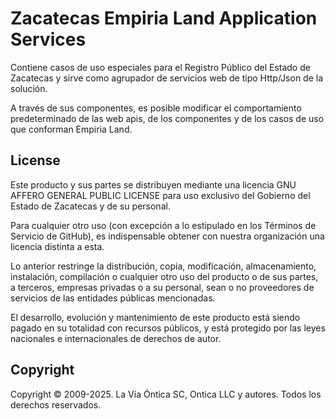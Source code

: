 ﻿# Zacatecas Empiria Land Application Services

Contiene casos de uso especiales para el Registro Público del Estado de Zacatecas
y sirve como agrupador de servicios web de tipo Http/Json de la solución.

A través de sus componentes, es posible modificar el comportamiento predeterminado
de las web apis, de los componentes y de los casos de uso que conforman Empiria Land.

## License

Este producto y sus partes se distribuyen mediante una licencia GNU AFFERO
GENERAL PUBLIC LICENSE para uso exclusivo del Gobierno del Estado de
Zacatecas y de su personal.

Para cualquier otro uso (con excepción a lo estipulado en los Términos de
Servicio de GitHub), es indispensable obtener con nuestra organización una
licencia distinta a esta.

Lo anterior restringe la distribución, copia, modificación, almacenamiento,
instalación, compilación o cualquier otro uso del producto o de sus partes,
a terceros, empresas privadas o a su personal, sean o no proveedores de
servicios de las entidades públicas mencionadas.

El desarrollo, evolución y mantenimiento de este producto está siendo pagado
en su totalidad con recursos públicos, y está protegido por las leyes nacionales
e internacionales de derechos de autor.

## Copyright

Copyright © 2009-2025. La Vía Óntica SC, Ontica LLC y autores.
Todos los derechos reservados.
